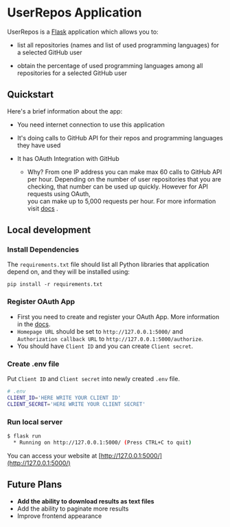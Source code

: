 # UserRepos Application

UserRepos is a [Flask](https://flask.palletsprojects.com/) application which allows you to:
* list all repositories (names and list of used programming languages) for a selected GitHub user 

* obtain the percentage of used programming languages among all repositories for a selected GitHub user 



## Quickstart

Here's a brief information about the app:

* You need internet connection to use this application

* It's doing calls to GitHub API for their repos and programming languages they have used

* It has OAuth Integration with GitHub 
    - Why? From one IP address you can make max 60 calls to GitHub API per hour. Depending on the number of user repositories that you are checking, that number can be used up quickly.  However for API requests using OAuth,
\
you can make up to 5,000 requests per hour. For more information visit [docs](https://docs.github.com/en/rest/overview/resources-in-the-rest-api#rate-limiting) .



## Local development

### Install Dependencies

The `requirements.txt` file should list all Python libraries that application
depend on, and they will be installed using:

```
pip install -r requirements.txt
```

### Register OAuth App

* First you need to create and register your OAuth App. More information in the [docs](https://docs.github.com/en/developers/apps/building-oauth-apps/creating-an-oauth-app).
*  `Homepage URL` should be set to `http://127.0.0.1:5000/` and `Authorization callback URL` to `http://127.0.0.1:5000/authorize`.
* You should have `Client ID` and you can create `Client secret`.

### Create .env file

Put `Client ID` and `Client secret` into newly created `.env` file.


```bash
# .env
CLIENT_ID='HERE WRITE YOUR CLIENT ID'
CLIENT_SECRET='HERE WRITE YOUR CLIENT SECRET'
```

### Run local server


```bash
$ flask run
  * Running on http://127.0.0.1:5000/ (Press CTRL+C to quit)
```

You can access your website at [http://127.0.0.1:5000/](http://127.0.0.1:5000/)





## Future Plans
* **Add the ability to download results as text files**
* Add the ability to paginate more results
* Improve frontend appearance
